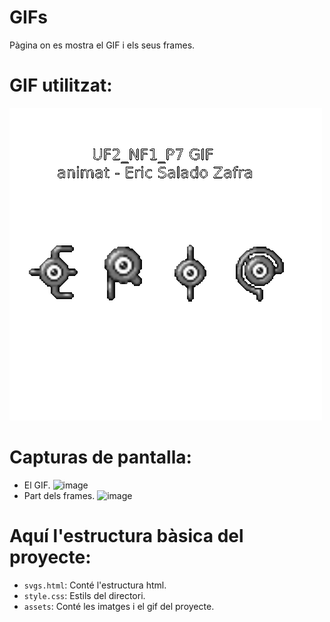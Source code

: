 
# GIFs
Pàgina on es mostra el GIF i els seus frames.

# GIF utilitzat:
![image](https://raw.githubusercontent.com/ericsaza-InsBc/M9-svgs_eric/gifs/assets/unown_eric.gif)

# Capturas de pantalla:
- El GIF.
![image](https://github.com/ericsaza-InsBc/M9-svgs_eric/assets/144876064/20ce9514-5def-4dd6-ab38-912417e4e077)
- Part dels frames.
![image](https://github.com/ericsaza-InsBc/M9-svgs_eric/assets/144876064/452ee13a-871b-45ff-a233-acc5ab089311)

# Aquí l'estructura bàsica del proyecte:
- `svgs.html`: Conté l'estructura html.
- `style.css`: Estils del directori.
- `assets`: Conté les imatges i el gif del proyecte.
